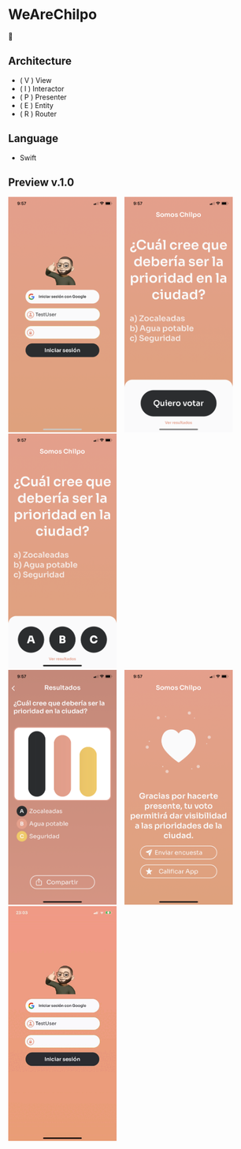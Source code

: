 # WeAreChilpo

🤠

## Architecture

- ( V ) View
- ( I ) Interactor
- ( P ) Presenter
- ( E ) Entity
- ( R ) Router

## Language
- Swift
 
## Preview v.1.0
<div style="float:left">
  <img src="https://raw.githubusercontent.com/dvrosenvb/StuffMedia/main/WeAreChilpo01.png" alt="" width="220"/>&nbsp&nbsp&nbsp
   <img src="https://raw.githubusercontent.com/dvrosenvb/StuffMedia/main/WeAreChilpo02.png" alt="" width="220"/>&nbsp&nbsp&nbsp
    <img src="https://raw.githubusercontent.com/dvrosenvb/StuffMedia/main/WeAreChilpo03.png" alt="" width="220"/><br> 
     <img src="https://raw.githubusercontent.com/dvrosenvb/StuffMedia/main/WeAreChilpo04.png" alt="" width="220"/>&nbsp&nbsp&nbsp
      <img src="https://raw.githubusercontent.com/dvrosenvb/StuffMedia/main/WeAreChilpo05.png" alt="" width="220"/>&nbsp&nbsp&nbsp
<img src="https://raw.githubusercontent.com/dvrosenvb/StuffMedia/main/IMG_4748.gif" alt="" width="220"/>
</div>

 
